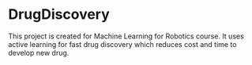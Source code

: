 DrugDiscovery
=============

This project is created for Machine Learning for Robotics course.  It uses active learning for fast drug discovery which reduces cost and time to develop new drug.
